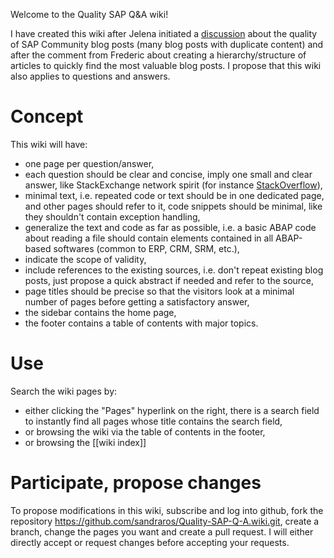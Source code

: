 Welcome to the Quality SAP Q&A wiki!

I have created this wiki after Jelena initiated a [discussion](https://answers.sap.com/articles/12935170/repetitive-blog-posts.html) about the quality of SAP Community blog posts (many blog posts with duplicate content) and after the comment from Frederic about creating a hierarchy/structure of articles to quickly find the most valuable blog posts. I propose that this wiki also applies to questions and answers.

# Concept
This wiki will have:
* one page per question/answer,
* each question should be clear and concise, imply one small and clear answer, like StackExchange network spirit (for instance [StackOverflow](https://stackoverflow.com/tour)),
* minimal text, i.e. repeated code or text should be in one dedicated page, and other pages should refer to it, code snippets should be minimal, like they shouldn't contain exception handling,
* generalize the text and code as far as possible, i.e. a basic ABAP code about reading a file should contain elements contained in all ABAP-based softwares (common to ERP, CRM, SRM, etc.),
* indicate the scope of validity,
* include references to the existing sources, i.e. don't repeat existing blog posts, just propose a quick abstract if needed and refer to the source,
* page titles should be precise so that the visitors look at a minimal number of pages before getting a satisfactory answer,
* the sidebar contains the home page,
* the footer contains a table of contents with major topics.

# Use
Search the wiki pages by:
* either clicking the "Pages" hyperlink on the right, there is a search field to instantly find all pages whose title contains the search field,
* or browsing the wiki via the table of contents in the footer,
* or browsing the [[wiki index]]

# Participate, propose changes
To propose modifications in this wiki, subscribe and log into github, fork the repository https://github.com/sandraros/Quality-SAP-Q-A.wiki.git, create a branch, change the pages you want and create a pull request.
I will either directly accept or request changes before accepting your requests.